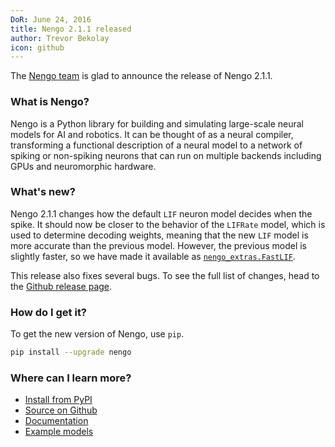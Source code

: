 ```yaml
---
DoR: June 24, 2016
title: Nengo 2.1.1 released
author: Trevor Bekolay
icon: github
---
```


The [Nengo team](https://github.com/nengo/nengo/blob/master/CONTRIBUTORS.rst)
is glad to announce the release of Nengo 2.1.1.

### What is Nengo?

Nengo is a Python library for building and simulating
large-scale neural models for AI and robotics.
It can be thought of as a neural compiler,
transforming a functional description of a neural model
to a network of spiking or non-spiking neurons
that can run on multiple backends
including GPUs and neuromorphic hardware.

### What's new?

Nengo 2.1.1 changes how the default `LIF` neuron model
decides when the spike. It should now be closer to the
behavior of the `LIFRate` model, which is used to
determine decoding weights, meaning that the new `LIF` model
is more accurate than the previous model.
However, the previous model is slightly faster,
so we have made it available as
[`nengo_extras.FastLIF`](https://github.com/nengo/nengo_extras).

This release also fixes several bugs.
To see the full list of changes, head to the
[Github release page](https://github.com/nengo/nengo/releases/tag/v2.1.1).

### How do I get it?

To get the new version of Nengo, use `pip`.

```bash
pip install --upgrade nengo
```

### Where can I learn more?

- [Install from PyPI](https://pypi.python.org/pypi/nengo)
- [Source on Github](https://github.com/nengo/nengo)
- [Documentation](https://www.nengo.ai/nengo/)
- [Example models](https://www.nengo.ai/nengo/examples.html)

